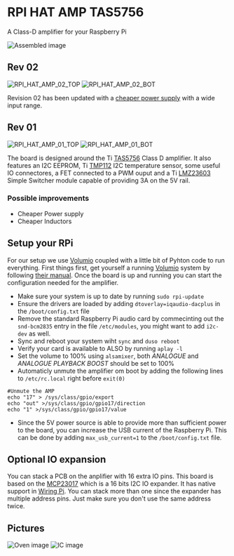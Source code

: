 # RPI HAT AMP TAS5756
A Class-D amplifier for your Raspberry Pi

![Assembled image](https://raw.githubusercontent.com/phyx-be/RPI_HAT_AMP/master/RPI_HAT_AMP_01/RPI_HAT_AMP_01_TOP.jpg)

## Rev 02

![RPI_HAT_AMP_02_TOP](https://raw.githubusercontent.com/phyx-be/RPI_HAT_AMP/master/RPI_HAT_AMP_02/3D_VIEW_TOP.PNG)
![RPI_HAT_AMP_02_BOT](https://raw.githubusercontent.com/phyx-be/RPI_HAT_AMP/master/RPI_HAT_AMP_02/3D_VIEW_BOT.PNG)

Revision 02 has been updated with a [cheaper power supply](http://www.richtek.com/assets/product_file/RT7272A/DS7272A-04.pdf) with a wide input range.

## Rev 01

![RPI_HAT_AMP_01_TOP](https://raw.githubusercontent.com/phyx-be/RPI_HAT_AMP/master/RPI_HAT_AMP_01/3D_VIEW_TOP.png)
![RPI_HAT_AMP_01_BOT](https://raw.githubusercontent.com/phyx-be/RPI_HAT_AMP/master/RPI_HAT_AMP_01/3D_VIEW_BOT.png)

The board is designed around the Ti [TAS5756](http://www.ti.com/product/TAS5756) Class D amplifier. It also features an I2C EEPROM, Ti [TMP112](http://www.ti.com/product/tmp112) I2C temperature sensor, some useful IO connectores, a FET connected to a PWM ouput and a Ti [LMZ23603](http://www.ti.com/product/LMZ23603) Simple Switcher module capable of providing 3A on the 5V rail.

### Possible improvements

- Cheaper Power supply
- Cheaper Inductors

## Setup your RPi

For our setup we use [Volumio](https://volumio.org) coupled with a little bit of Pyhton code to run everything. First things first, get yourself a running [Volumio](https://volumio.org) system by following [their manual](https://volumio.org/get-started/). Once the board is up and running you can start the configuration needed for the amplifier.
- Make sure your system is up to date by running `sudo rpi-update`
- Ensure the drivers are loaded by adding `dtoverlay=iqaudio-dacplus` in the `/boot/config.txt` file
- Remove the standard Raspberry Pi audio card by commecinting out the `snd-bcm2835` entry in the file `/etc/modules`, you might want to add `i2c-dev` as well.
- Sync and reboot your system wiht `sync` and `duso reboot`
- Verify your card is available to ALSO by running `aplay -l`
- Set the volume to 100% using `alsamixer`, both _ANALOGUE_ and _ANALOGUE PLAYBACK BOOST_ should be set to 100%
- Automaticly unmute the amplifier om boot by adding the following lines to `/etc/rc.local` right before `exit(0)`
```
#Unmute the AMP
echo "17" > /sys/class/gpio/export
echo "out" >/sys/class/gpio/gpio17/direction
echo "1" >/sys/class/gpio/gpio17/value
```
- Since the 5V power source is able to provide more than sufficient power to the board, you can increase the USB current of the Raspberry Pi. This can be done by adding `max_usb_current=1` to the `/boot/config.txt` file.

## Optional IO expansion

You can stack a PCB on the anplifier with 16 extra IO pins. This board is based on the [MCP23017](http://www.microchip.com/MCP23017) which is a 16 bits I2C IO expander. It has native support in [Wiring Pi](http://wiringpi.com/extensions/i2c-mcp23008-mcp23017/). You can stack more than one since the expander has multiple address pins. Just make sure you don't use the same address twice.

## Pictures

![Oven image](https://raw.githubusercontent.com/phyx-be/RPI_HAT_AMP/master/RPI_HAT_AMP_01/IMG_OVEN.jpg)
![IC image](https://raw.githubusercontent.com/phyx-be/RPI_HAT_AMP/master/RPI_HAT_AMP_01/IMG_IC.jpg)